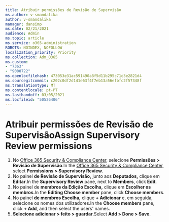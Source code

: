 ```yaml
---
title: Atribuir permissões de Revisão de Supervisão
ms.author: v-smandalika
author: v-smandalika
manager: dansimp
ms.date: 02/21/2021
audience: Admin
ms.topic: article
ms.service: o365-administration
ROBOTS: NOINDEX, NOFOLLOW
localization_priority: Priority
ms.collection: Adm_O365
ms.custom:
- "7363"
- "9000722"
ms.openlocfilehash: 473053e31ac591490a8f5d11b295c71c3e2821d4
ms.sourcegitcommit: c202c0df2d141e63f4f7eb13a56efbfc2f57348f
ms.translationtype: MT
ms.contentlocale: pt-PT
ms.lasthandoff: 03/05/2021
ms.locfileid: "50526406"
---
```

# <a name="assign-supervisory-review-permissions"></a><span data-ttu-id="c4084-102">Atribuir permissões de Revisão de Supervisão</span><span class="sxs-lookup"><span data-stu-id="c4084-102">Assign Supervisory Review permissions</span></span>

1. <span data-ttu-id="c4084-103">No [Office 365 Security & Compliance Center](https://sip.protection.office.com/homepage), selecione **Permissões > Revisão de Supervisão**.</span><span class="sxs-lookup"><span data-stu-id="c4084-103">In the [Office 365 Security & Compliance Center](https://sip.protection.office.com/homepage), select **Permissions > Supervisory Review**.</span></span>
2. <span data-ttu-id="c4084-104">No painel **de Revisão de Supervisão,** junto aos **Deputados,** clique em **Editar**.</span><span class="sxs-lookup"><span data-stu-id="c4084-104">In the **Supervisory Review** pane, next to **Members**, click **Edit**.</span></span>
3. <span data-ttu-id="c4084-105">No painel de **membros da Edição Escolha,** clique em **Escolher os membros.**</span><span class="sxs-lookup"><span data-stu-id="c4084-105">In the **Editing Choose member** pane, click **Choose members**.</span></span>
4. <span data-ttu-id="c4084-106">No painel **de membros Escolha,** clique **+ Adicionar** e, em seguida, selecione os nomes dos utilizadores.</span><span class="sxs-lookup"><span data-stu-id="c4084-106">In the **Choose members** pane, click **+ Add**, and then select the users' names.</span></span>
5. <span data-ttu-id="c4084-107">**Selecione adicionar > feito > guardar**.</span><span class="sxs-lookup"><span data-stu-id="c4084-107">Select **Add > Done > Save**.</span></span>
